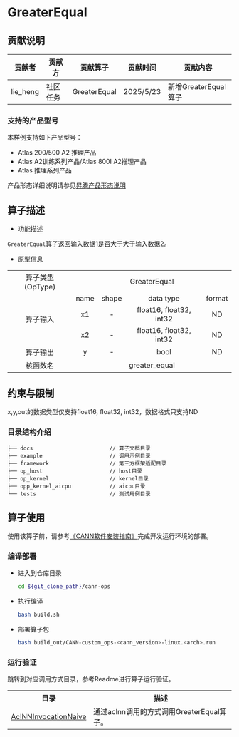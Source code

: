 # GreaterEqual
## 贡献说明
| 贡献者      | 贡献方  | 贡献算子         | 贡献时间      | 贡献内容 |
|----------|------|--------------|-----------|------|
| lie_heng | 社区任务 | GreaterEqual | 2025/5/23 |    新增GreaterEqual算子  |

### 支持的产品型号
本样例支持如下产品型号：
- Atlas 200/500 A2 推理产品
- Atlas A2训练系列产品/Atlas 800I A2推理产品
- Atlas 推理系列产品

产品形态详细说明请参见[昇腾产品形态说明](http://www.hiascend.com/document/redirect/CannCommunityProductForm)

## 算子描述
- 功能描述

`GreaterEqual`算子返回输入数据1是否大于大于输入数据2。

- 原型信息

<table>
<tr><td rowspan="1" align="center">算子类型(OpType)</td><td colspan="4" align="center">GreaterEqual</td></tr>
</tr>
<tr><td rowspan="3" align="center">算子输入</td><td align="center">name</td><td align="center">shape</td><td align="center">data type</td><td align="center">format</td></tr>
<tr><td align="center">x1</td><td align="center">-</td><td align="center">float16, float32, int32</td><td align="center">ND</td></tr>
<tr><td align="center">x2</td><td align="center">-</td><td align="center">float16, float32, int32</td><td align="center">ND</td></tr>
</tr>
</tr>
<tr><td rowspan="1" align="center">算子输出</td><td align="center">y</td><td align="center">-</td><td align="center">bool</td><td align="center">ND</td></tr>
</tr>
<tr><td rowspan="1" align="center">核函数名</td><td colspan="4" align="center">greater_equal</td></tr>
</table>

## 约束与限制

x,y,out的数据类型仅支持float16, float32, int32，数据格式只支持ND

### 目录结构介绍
```
├── docs                        // 算子文档目录
├── example                     // 调用示例目录
├── framework                   // 第三方框架适配目录
├── op_host                     // host目录
├── op_kernel                   // kernel目录
├── opp_kernel_aicpu            // aicpu目录
└── tests                       // 测试用例目录
```

## 算子使用
使用该算子前，请参考[《CANN软件安装指南》](https://hiascend.com/document/redirect/CannCommunityInstSoftware)完成开发运行环境的部署。

### 编译部署
  - 进入到仓库目录

    ```bash
    cd ${git_clone_path}/cann-ops
    ```

  - 执行编译

    ```bash
    bash build.sh
    ```

  - 部署算子包

    ```bash
    bash build_out/CANN-custom_ops-<cann_version>-linux.<arch>.run
    ```
### 运行验证
跳转到对应调用方式目录，参考Readme进行算子运行验证。
<table>
    <th>目录</th><th>描述</th>
    <tr>
        <td><a href="./examples/AclNNInvocationNaive"> AclNNInvocationNaive</td><td>通过aclnn调用的方式调用GreaterEqual算子。</td>
    </tr>
</table>
